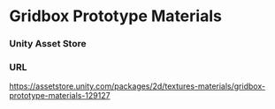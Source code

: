 # Gridbox Prototype Materials

### Unity Asset Store

### URL

https://assetstore.unity.com/packages/2d/textures-materials/gridbox-prototype-materials-129127
